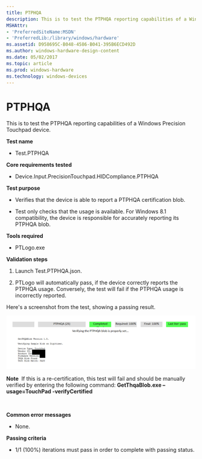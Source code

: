 ```yaml
---
title: PTPHQA
description: This is to test the PTPHQA reporting capabilities of a Windows Precision Touchpad device.
MSHAttr:
- 'PreferredSiteName:MSDN'
- 'PreferredLib:/library/windows/hardware'
ms.assetid: D958695C-B048-4586-B041-395B6ECD492D
ms.author: windows-hardware-design-content
ms.date: 05/02/2017
ms.topic: article
ms.prod: windows-hardware
ms.technology: windows-devices
---
```


# PTPHQA


This is to test the PTPHQA reporting capabilities of a Windows Precision Touchpad device.

**Test name**

-   Test.PTPHQA

**Core requirements tested**

-   Device.Input.PrecisionTouchpad.HIDCompliance.PTPHQA

**Test purpose**

-   Verifies that the device is able to report a PTPHQA certification blob.

-   Test only checks that the usage is available. For Windows 8.1 compatibility, the device is responsible for accurately reporting its PTPHQA blob.

**Tools required**

-   PTLogo.exe

**Validation steps**

1. Launch Test.PTPHQA.json.

2. PTLogo will automatically pass, if the device correctly reports the PTPHQA usage. Conversely, the test will fail if the PTPHQA usage is incorrectly reported.

Here's a screenshot from the test, showing a passing result.

![screenshot from the ptphqa test for a windows precision touchpad device, showing a passing result.](../images/precision-test-ptphqa.png)

**Note**  If this is a re-certification, this test will fail and should be manually verified by entering the following command: **GetThqaBlob.exe –usage=TouchPad -verifyCertified**

 

**Common error messages**

-   None.

**Passing criteria**

-   1/1 (100%) iterations must pass in order to complete with passing status.

 

 






